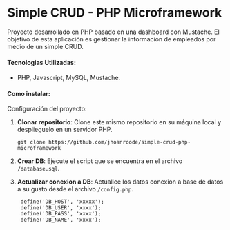 # Simple CRUD - PHP Microframework 

Proyecto desarrollado en PHP basado en una dashboard con Mustache. El objetivo de esta aplicación es gestionar la información de empleados por medio de un simple CRUD.

#### Tecnologias Utilizadas:
- PHP, Javascript, MySQL, Mustache.

#### Como instalar:
Configuración del proyecto:

1. **Clonar repositorio**: Clone este mismo repositorio en su máquina local y desplieguelo en un servidor PHP.

   ```
   git clone https://github.com/jhoanrcode/simple-crud-php-microframework
   ```
2. **Crear DB**: Ejecute el script que se encuentra en el archivo `/database.sql`.
3. **Actualizar conexion a DB**: Actualice los datos conexion a base de datos a su gusto desde el archivo `/config.php`.
   
        define('DB_HOST', 'xxxxx');
        define('DB_USER', 'xxxx');
        define('DB_PASS', 'xxxx');
        define('DB_NAME', 'xxxx');
   
